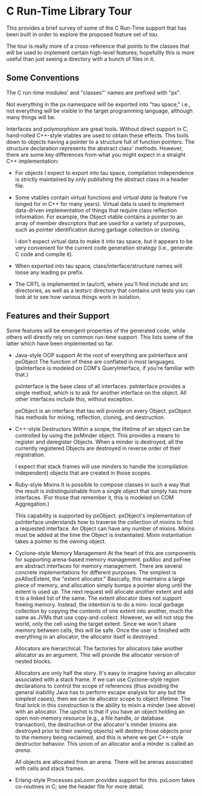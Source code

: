 C Run-Time Library Tour
=======================

This provides a brief survey of some of the C Run-Time support that has been
built in order to explore the proposed feature set of *tau*.

The tour is really more of a cross-reference that points to the classes that
will be used to implement certain high-level features; hopefullly this is more
useful than just seeing a directory with a bunch of files in it.

Some Conventions
----------------

The C run-time modules' and "classes"' names are prefixed with "px".

Not everything in the px namespace will be exported into "tau space," i.e.,
not everything will be visible in the target programming language, although
many things will be.

Interfaces and polymorphism are great tools. Without direct support in C,
hand-rolled C++-style vtables are used to obtain these effects. This boils
down to objects having a pointer to a structure full of function pointers.
The structure declaration represents the abstract class' methods. However, there
are some key differences from what you might expect in a straight C++
implementation:
* For objects I expect to export into tau space, compilation independence is
  strictly maintained by only publishing the abstract class in a header file.
* Some vtables contain virtual functions and *virtual data* (a feature I've
  longed for in C++ for many years). Virtual data is used to implement
  data-driven implementation of things that require class reflection
  information. For example, the Object vtable contains a pointer to an array
  of member descriptors that are used for a variety of purposes, such as pointer
  identification during garbage collection or cloning.

  I don't expect virtual data to make it into tau space, but it appears to
  be very convenient for the current code generation strategy (i.e., generate
  C code and compile it).
* When exported into tau space, class/interface/structure names will loose
  any leading px prefix.
* The CRTL is implemented in tau/crtl, where you'll find include and src
  directories, as well as a testsrc directory that contains unit tests you
  can look at to see how various things work in isolation.

Features and their Support
--------------------------
Some features will be emergent properties of the generated code, while others
will directly rely on common run-time support. This lists some of the latter
which have been implemented so far.

* Java-style OOP support
  At the root of everything are pxInterface and pxObject The function of
  these are conflated in most languages. (pxInterface is modeled on COM's
  QueryInterface, if you're familiar with that.)

  pxInterface is the base class of all interfaces. pxInterface provides a
  single method, which is to ask for another interface on the object. All
  other interfaces include this, without exception.

  pxObject is an interface that tau will provide on every Object.
  pxObject has methods for mixing, reflection, cloning, and destruction.

* C++-style Destructors
  Within a scope, the lifetime of an object can be controlled by using the
  pxMinder object. This provides a means to register and deregister Objects.
  When a minder is destroyed, all the currently registered Objects are
  destroyed in reverse order of their registration.

  I expect that stack frames will use minders to handle the (compilation
  independent) objects that are created in those scopes.

* Ruby-style Mixins
  It is possible to compose classes in such a way that the result is
  indistinguishable from a single object that simply has more interfaces.
  (For those that remember it, this is modeled on COM Aggregation.)

  This capability is supported by pxObject. pxObject's implementation of
  pxInterface understands how to traverse the collection of mixins to find
  a requested interface. An Object can have any number of mixins. Mixins must
  be added at the time the Object is instantiated. Mixin instantiation takes a
  pointer to the owning object.

* Cyclone-style Memory Management
  At the heart of this are components for supporting arena-based memory
  management. pxAlloc and pxFree are abstract interfaces for memory management.
  There are several concrete implementations for different purposes. The
  simplest is pxAllocExtent, the "extent allocator." Basically, this maintains
  a large piece of memory, and allocation simply bumps a pointer along until
  the extent is used up. The next request will allocate another extent and
  add it to a linked list of the same. The extent allocator does not support
  freeing memory. Instead, the intention is to do a mini- local garbage
  collection by copying the contents of one extent into another, much the
  same as JVMs that use copy-and-collect. However, we will not stop the world,
  only the cell using the target extent. Since we won't share memory between
  cells, this will be safe. Once the user is finished with everything in an
  allocator, the allocator itself is destroyed.

  Allocators are hierarchical. The factories for allocators take another
  allocator as an argument. This will provide the allocator version of nested
  blocks.

  Allocators are only half the story. It's easy to imagine having an allocator
  associated with a stack frame. If we can use Cyclone-style region
  declarations to control the scope of references (thus avoiding the general
  inability Java has to perform escape analysis for any but the simplest
  cases), then we can tie allocator scope to object lifetime. The final brick
  in this construction is the ability to mixin a minder (see above) with an
  allocator. The upshot is that if you have an
  object holding an open non-memory resource (e.g., a file handle, or database
  transaction), the destruction of the allocator's minder (mixins are
  destroyed prior to their owning objects) will destroy those objects prior to
  the memory being reclaimed, and this is where we get C++-style destructor
  behavior. This union of an allocator and a minder is called an *arena*.

  All objects are allocated from an arena. There will be arenas associated with
  cells and stack frames.

* Erlang-style Processes
  pxLoom provides support for this. pxLoom fakes co-routines in C; see the
  header file for more detail.
